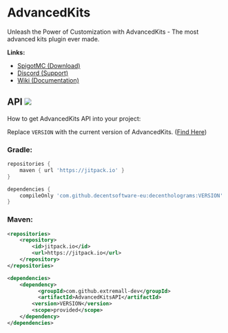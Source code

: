 # AdvancedKits
Unleash the Power of Customization with AdvancedKits - The most advanced kits plugin ever made.

**Links:**
- [SpigotMC (Download)](https://www.spigotmc.org/resources/90054/)
- [Discord (Support)](https://discord.gg/hs9vHatbXU)
- [Wiki (Documentation)](https://extremall.gitbook.io/advancedkits)

## API [![](https://jitpack.io/v/extremall-dev/AdvancedKitsAPI.svg)](https://jitpack.io/#extremall-dev/AdvancedKitsAPI)
How to get AdvancedKits API into your project:

Replace `VERSION` with the current version of AdvancedKits. ([Find Here](https://api.spigotmc.org/legacy/update.php?resource=90054))

### Gradle:
```groovy
repositories {
    maven { url 'https://jitpack.io' }
}

dependencies {
    compileOnly 'com.github.decentsoftware-eu:decentholograms:VERSION'
}
```

### Maven:
```xml
<repositories>
    <repository>
        <id>jitpack.io</id>
        <url>https://jitpack.io</url>
    </repository>
</repositories>

<dependencies>
    <dependency>
	      <groupId>com.github.extremall-dev</groupId>
	      <artifactId>AdvancedKitsAPI</artifactId>
        <version>VERSION</version>
        <scope>provided</scope>
    </dependency>
</dependencies>
```
